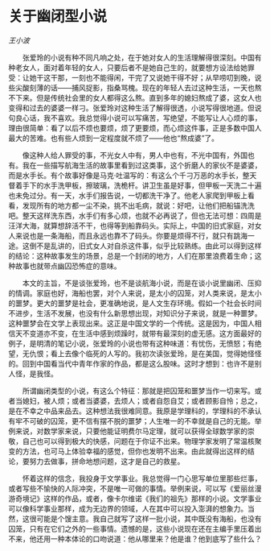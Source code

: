# 关于幽闭型小说

*王小波*

　　张爱玲的小说有种不同凡响之处，在于她对女人的生活理解得很深刻。中国有种老女人，面对着年轻的女人，只要后者不是她自己生的，就要想方设法给她罪受：让她干这干那，一刻也不能得闲，干完了又说她干得不好；从早唠叨到晚，说些尖酸刻薄的话——捕风捉影，指桑骂槐。现在的年轻人去过这种生活，一天也熬不下来。但是传统社会里的女人都得这么熬。直到多年的媳妇熬成了婆，这女人也变得和过去的婆婆一样刁。张爱玲对这种生活了解得很透，小说写得很地道。但说句良心话，我不喜欢。我总觉得小说可以写痛苦，写绝望，不能写让人心烦的事，理由很简单：看了以后不烦也要烦，烦了更要烦，而心烦这件事，正是多数中国人最大的苦难。也有些人烦到一定程度就不烦了——他也“熬成婆”了。

　　像这种人给人罪受的事，不光女人中有，男人中也有，不光中国有，外国也有。我在一些描写航海生活的故事里看到过这类事，这个折磨人的家伙不是婆婆，而是水手长。有个故事好像是马克·吐温写的：有这么个千刁万恶的水手长，整天督着手下的水手洗甲板，擦玻璃，洗桅杆。讲卫生虽是好事，但甲板一天洗二十遍也未免过分。有一天，水手们报告说，一切都洗干净了。他老人家爬到甲板上看看，发现所有的地方都一尘不染，挑不出毛病，就说：好吧，让他们把船锚洗洗吧。整天这样洗东西，水手们有多心烦，也就不必再说了，但也无法可想：四周是汪洋大海，就算想辞活不干，也得等到船靠码头。实际上，中国的旧式家庭，对女人来说也是一条海船，而且永远也靠不了码头。你要是烦得不行，就只有跳海一途。这倒不是乱讲的，旧式女人对自杀这件事，似乎比较熟练。由此可以得到这样的结论：这种故事发生的场景，总是一个封闭的地方，人们在那里浪费着生命；这种故事也就带点幽囚恐怖症的意味。

　　本文的主旨，不是谈张爱玲，也不是谈航海小说，而是在谈小说里幽闭、压抑的情调。家庭也好，海船也罢，对个人来说，是太小的囚笼，对人类来说，是太小的噩梦。更大的噩梦是社会，更准确地说，是人文生存环境。假如一个社会长时间不进步，生活不发展，也没有什么新思想出现，对知识分子来说，就是一种噩梦。这种噩梦会在文学上表现出来。这正是中国文学的一个传统。这是因为，中国人相信天不变道亦不变，在生活中感到烦躁时，就带有最深刻的虚无感。这方面最好的例子，是明清的笔记小说，张爱玲的小说也带有这种味道：有忧伤，无愤怒；有绝望，无仇恨；看上去像个临死的人写的。我初次读张爱玲，是在美国，觉得她怪怪的。回到中国看当代中青年作家的作品，都是这么股味。这时才想到：也许不是别人怪，是我怪。

　　所谓幽闭类型的小说，有这么个特征：那就是把囚笼和噩梦当作一切来写。或者当媳妇，被人烦；或者当婆婆，去烦人；或者自怨自艾；或者顾影自怜；总之，是在不幸之中品来品去。这种想法我很难同意。我原是学理科的，学理科的不承认有牢不可破的囚笼，更不信有摆不脱的噩梦；人生唯一的不幸就是自己的无能。举例来说，对数学家来说，只要他能证明费尔马定理，就可以获得全球数学家的崇敬，自己也可以得到极大的快感，问题在于你证不出来。物理学家发明了常温核聚变的方法，也可马上体验幸福的感觉，但你也发明不出来。由此就得出这样的结论，要努力去做事，拼命地想问题，这才是自己的救星。

　　怀着这样的信念，我投身于文学事业。我总觉得一门心思写单位里那些烂事，或者写些不愉快的人际冲突，不是唯一可做的事情。举例来说，可以写《爱丽丝漫游奇境记》这样的作品，或者，像卡尔维诺《我们的祖先》那样的小说。文学事业可以像科学事业那样，成为无边界的领域，人在其中可以投入澎湃的想象力。当然，这很可能是个馊主意。我自己就写了这样一批小说，其中既没有海船，也没有囚笼，只有在它们之外的一些事情。遗憾的是，这些小说现在还在主编手里压着出不来，他还用一种本体论的口吻说道：他从哪里来？他是谁？他到底写了些什么？